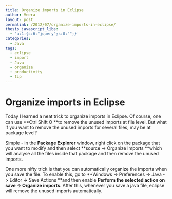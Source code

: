 ```yaml
---
title: Organize imports in Eclipse
author: Veera
layout: post
permalink: /2012/07/organize-imports-in-eclipse/
thesis_javascript_libs:
  - 'a:1:{s:6:"jquery";s:0:"";}'
categories:
  - Java
tags:
  - eclipse
  - import
  - Java
  - organize
  - productivity
  - tip
---
```

# Organize imports in Eclipse

Today I learned a neat trick to organize imports in Eclipse. Of course, one can use **Ctrl Shift O **to remove the unused imports at file level. But what if you want to remove the unused imports for several files, may be at package level?

Simple - in the **Package Explorer** window, right click on the package that you want to modify and then select **source -> Organize Imports **which will analyse all the files inside that package and then remove the unused imports.

One more nifty trick is that you can automatically organize the imports when you save the file. To enable this, go to **Windows -> Preferences -> Java -> Editor -> Save Actions **and then enable **Perform the selected action on save -> Organize imports**. After this, whenever you save a java file, eclipse will remove the unused imports automatically.